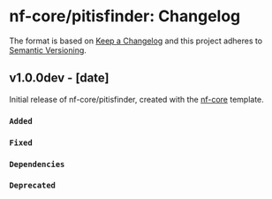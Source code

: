 # nf-core/pitisfinder: Changelog

The format is based on [Keep a Changelog](https://keepachangelog.com/en/1.0.0/)
and this project adheres to [Semantic Versioning](https://semver.org/spec/v2.0.0.html).

## v1.0.0dev - [date]

Initial release of nf-core/pitisfinder, created with the [nf-core](https://nf-co.re/) template.

### `Added`

### `Fixed`

### `Dependencies`

### `Deprecated`
